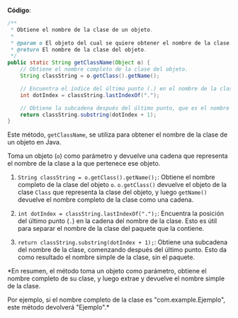 **Código**:

```java
/**
 * Obtiene el nombre de la clase de un objeto.
 *
 * @param o El objeto del cual se quiere obtener el nombre de la clase.
 * @return El nombre de la clase del objeto.
 */
public static String getClassName(Object o) {
    // Obtiene el nombre completo de la clase del objeto.
    String classString = o.getClass().getName();

    // Encuentra el índice del último punto (.) en el nombre de la clase.
    int dotIndex = classString.lastIndexOf(".");

    // Obtiene la subcadena después del último punto, que es el nombre de la clase.
    return classString.substring(dotIndex + 1);
}
```

Este método, `getClassName`, se utiliza para obtener el nombre de la clase de un objeto en Java. 

Toma un objeto (`o`) como parámetro y devuelve una cadena que representa el nombre de la clase a la que pertenece ese objeto.



1. `String classString = o.getClass().getName();`: Obtiene el nombre completo de la clase del objeto `o`. `o.getClass()` devuelve el objeto de la clase `Class` que representa la clase del objeto, y luego `getName()` devuelve el nombre completo de la clase como una cadena.

2. `int dotIndex = classString.lastIndexOf(".");`: Encuentra la posición del último punto (`.`) en la cadena del nombre de la clase. Esto es útil para separar el nombre de la clase del paquete que la contiene.

3. `return classString.substring(dotIndex + 1);`: Obtiene una subcadena del nombre de la clase, comenzando después del último punto. Esto da como resultado el nombre simple de la clase, sin el paquete.

*En resumen, el método toma un objeto como parámetro, obtiene el nombre completo de su clase, y luego extrae y devuelve el nombre simple de la clase. 

Por ejemplo, si el nombre completo de la clase es "com.example.Ejemplo", este método devolverá "Ejemplo".*


